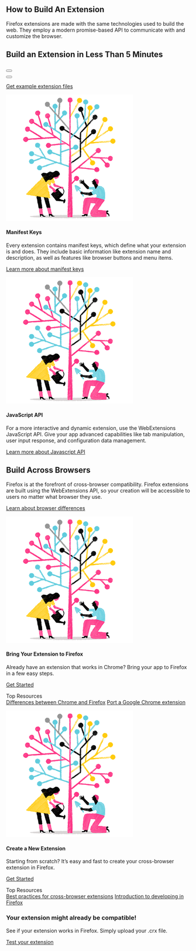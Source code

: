 <!-- Section Intro -->
<div class="panel section-intro bg-dark bg-alt1">
<div class="grid-container grid-x grid-padding-x align-center">
<div class="cell small-12 medium-10 large-8 text-center" markdown="1">

## How to Build An Extension

Firefox extensions are made with the same technologies used to build the web. They employ a modern promise-based API to communicate with and customize the browser.

</div>
<div class="cell small-12 large-10">
	<!-- Video Box -->
	<div class="video-box">
		<div class="video-cta">
			<h2 class="h1">Build an Extension in Less Than 5 Minutes</h2>
			<button class="show-for-medium video-play video-link" data-youtube_id="DAl0tOYDHxg" data-youtube_target="how-to-build-an-extension-video"></button>
		</div>
		<div id="how-to-build-an-extension-video" class="img" style="background-image: url(assets/img/rawpixel-771301-unsplash.jpg);">
			<span class="video-play"></span>
			<button class="show-for-small-only video-link" data-youtube_id="DAl0tOYDHxg" data-youtube_target="how-to-build-an-extension-video"></button>
		</div>
	</div>
	<!-- END: Video Box -->
</div>
<div class="cell small-12 medium-8 large-6 over-dark text-center" markdown="1">

[Get example extension files](https://www.firefox.com "View on Github")

</div>
</div>
</div>
<!-- END: Section Intro -->


<!-- Section Tiles -->
<div class="section-tiles bg-grey">
<div class="tiles-container">
<div class="grid-container grid-x grid-padding-x align-center">

<!-- Tile 1 -->
<div class="cell small-12 medium-6 tile tile-block-link">
<div class="block-link" markdown="1">

![Manifest Keys](assets/img/billboard-more-power.f83d248d8724.png "Manifest Keys")

#### Manifest Keys

Every extension contains manifest keys, which define what your extension is and does. They include basic information like extension name and description, as well as features like browser buttons and menu items.

[Learn more about manifest keys](https://www.firefox.com)
</div>
<a href="https://www.firefox.com"></a>
</div>
<!-- END: Tile 1 -->

<!-- Tile 2 -->
<div class="cell small-12 medium-6 tile tile-block-link">
<div class="block-link" markdown="1">

![JavaScript API](assets/img/billboard-more-power.f83d248d8724.png "JavaScript API")

#### JavaScript API

For a more interactive and dynamic extension, use the WebExtensions JavaScript API. Give your app advanced capabilities like tab manipulation, user input response, and configuration data management. 

[Learn more about Javascript API](https://www.firefox.com)

</div>
<a href="https://www.firefox.com"></a>
</div>
<!-- END: Tile 2 -->

</div>
</div>
</div>
<!-- END: Section Tiles -->


<!-- Section More -->
<div class="section-more bg-grey panel">
<div class="grid-container grid-x grid-padding-x align-center more-intro">
<div class="cell small-12 medium-10 large-8 text-center" markdown="1">

## Build Across Browsers 

Firefox is at the forefront of cross-browser compatibility. Firefox extensions are built using the WebExtensions API, so your creation will be accessible to users no matter what browser they use. 

[Learn about browser differences](https://www.firefox.com)

</div>
</div>

<div class="grid-container grid-x grid-padding-x align-center tiles-container">

<!-- Tile 1 -->
<div class="cell small-12 medium-6 large-5 tile-borderless tile-extended" markdown="1">

![Bring Your Extension to Firefox](assets/img/billboard-more-power.f83d248d8724.png "Bring Your Extension to Firefox")

#### Bring Your Extension to Firefox

Already have an extension that works in Chrome? Bring your app to Firefox in a few easy steps.

[Get Started](https://www.firefox.com)

<!-- Tile Additional Actions -->
<div class="secondary-actions" markdown="1">

Top Resources  
[Differences between Chrome and Firefox](https://www.firefox.com)
[Port a Google Chrome extension](https://www.firefox.com)

</div>

</div>
<!-- END: Tile 1 -->

<!-- Tile 2 -->
<div class="cell small-12 medium-6 large-5 tile-borderless tile-extended" markdown="1">

![Create a New Extension](assets/img/billboard-more-power.f83d248d8724.png "Create a New Extension")

#### Create a New Extension

Starting from scratch? It’s easy and fast to create your cross-browser extension in Firefox.

[Get Started](https://www.firefox.com)

<!-- Tile Additional Actions -->
<div class="secondary-actions" markdown="1">

Top Resources  
[Best practices for cross-browser extensions](https://www.firefox.com)
[Introduction to developing in Firefox](https://www.firefox.com)

</div>

</div>
<!-- END: Tile 2 -->

</div>
</div>
<!-- END: Section More -->


<!-- Section CTA -->
<div class="section-cta bg-dark img" style="background-image: url(assets/img/cta-banner.png);">
<div class="grid-container grid-x grid-padding-x">
<div class="cell small-12 medium-5 large-3 large-offset-1" markdown="1">

### Your extension might already be compatible!

See if your extension works in Firefox. Simply upload your .crx file.

[Test your extension](https://www.firefox.com)

</div>
</div>
</div>
<!-- END: Section CTA -->

